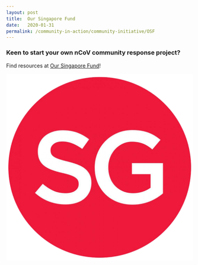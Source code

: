 ```yaml
---
layout: post
title:  Our Singapore Fund
date:   2020-01-31
permalink: /community-in-action/community-initiative/OSF
---
```


### Keen to start your own nCoV community response project?

Find resources at <a href="https://www.sg/oursingaporefund">Our Singapore Fund</a>!

![OurSG](/images/SG.png)
